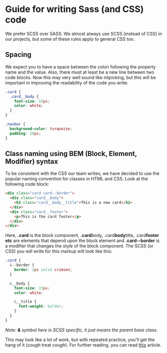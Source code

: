 # Guide for writing Sass (and CSS) code

We prefer SCSS over SASS. We almost always use SCSS (instead of CSS) in our projects, but some of these rules apply to general CSS too.

## Spacing

We expect you to have a space between the colon following the property name and the value. Also, there must at least be a new line between two code blocks. Now this may very well sound like nitpicking, but this will be important in improving the readability of the code you write.

```scss
.card {
  .card__body {
    font-size: 15px;
    color: white;
  }
}

.navbar {
  background-color: turquoise;
  padding: 20px;
}
```

## Class naming using BEM (Block, Element, Modifier) syntax

To be consistent with the CSS our team writes, we have decided to use the popular naming convention for classes in HTML and CSS. Look at the following code block:

```html
<div class="card card--border">
  <div class="card__body">
    <h2 class="card__body__title">This is a new card</h2>
  </div>
  <div class="card__footer">
    <p>This is the card footer</p>
  </div>
</div>
```

Here, **.card** is the block component, **.card**body, .card**body**title, .card**footer etc** are elements that depend upon the block element and **.card--border** is a modifier that changes the style of the block component. The SCSS (or CSS) you will write for this markup will look like this:

```scss
.card {
  &--border {
    border: 2px solid crimson;
  }

  &__body {
    font-size: 15px;
    color: white;

    &__title {
      font-weight: bolder;
    }
  }
}
```

_Note: **&** symbol here is SCSS specific, it just means the parent base class._

This may look like a lot of work, but with repeated practice, you'll get the hang of it (_cough_ treat _cough_). For further reading, you can read [this](https://css-tricks.com/bem-101/) article.
